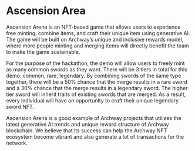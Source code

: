 # Ascension Area

Ascension Arena is an NFT-based game that allows users to experience free minting, combine items, and craft their unique item using generative AI. The game will be built on Archway’s unique and inclusive rewards model, where more people minting and merging items will directly benefit the team to make the game sustainable.

For the purpose of the hackathon, the demo will allow users to freely mint as many common swords as they want. There will be 3 tiers in total for this demo: common, rare, legendary. By combining swords of the same type together, there will be a 50% chance that the merge results in a rare sword and a 30% chance that the merge results in a legendary sword. The higher tier sword will inherit traits of existing swords that are merged. As a result, every individual will have an opportunity to craft their unique legendary sword NFT.

Ascension Arena is a good example of Archway projects that utilizes the latest generative AI trends and unique reward structure of Archway blockchain. We believe that its success can help the Archway NFT ecosystem become vibrant and also generate a lot of transactions for the network.


